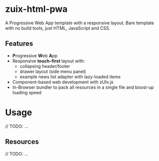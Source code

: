 # zuix-html-pwa

A Progressive Web App template with a responsive layout.
Bare template with no build tools, just HTML, JavaScript and CSS.

## Features

- **P**rogressive **W**eb **A**pp
- Responsive **touch-first** layout with:
    * collapsing header/footer
    * drawer layout (side menu panel)
    * example news list adapter with lazy-loaded items
- Component-based web development with zUIx.js
- In-Browser bundler to pack all resources in a single file and boost-up loading speed

# Usage

// TODO: ...

## Resources

// TODO: ...
